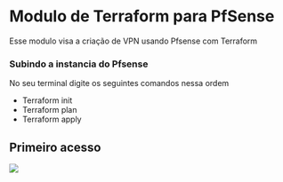 # Modulo de Terraform para PfSense
Esse modulo visa a criação de VPN usando Pfsense com Terraform

### Subindo a instancia do Pfsense
No seu terminal digite os seguintes comandos nessa ordem
- Terraform init
- Terraform plan
- Terraform apply

## 


## Primeiro acesso


![](./resources/gifs/Primeiro_acesso_pfsense.gif)
